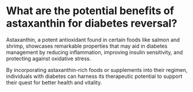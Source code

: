 # What are the potential benefits of astaxanthin for diabetes reversal?

Astaxanthin, a potent antioxidant found in certain foods like salmon and shrimp, showcases remarkable properties that may aid in diabetes management by reducing inflammation, improving insulin sensitivity, and protecting against oxidative stress.

By incorporating astaxanthin-rich foods or supplements into their regimen, individuals with diabetes can harness its therapeutic potential to support their quest for better health and vitality.